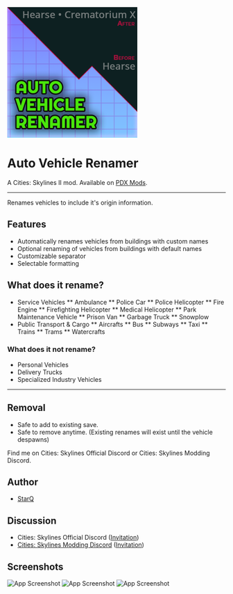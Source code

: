 <img src="https://raw.githubusercontent.com/qstar-inc/cities2-AutoVehicleRenamer/master/Properties/Thumbnail.png" width="300"/>

# Auto Vehicle Renamer

A Cities: Skylines II mod. Available on [PDX Mods](https://mods.paradoxplaza.com/mods/x/Windows).

___

Renames vehicles to include it's origin information.

## Features
* Automatically renames vehicles from buildings with custom names
* Optional renaming of vehicles from buildings with default names
* Customizable separator
* Selectable formatting

## What does it rename?
* Service Vehicles
** Ambulance
** Police Car
** Police Helicopter
** Fire Engine
** Firefighting Helicopter
** Medical Helicopter
** Park Maintenance Vehicle
** Prison Van
** Garbage Truck
** Snowplow
* Public Transport &amp; Cargo
** Aircrafts
** Bus
** Subways
** Taxi
** Trains
** Trams
** Watercrafts

### What does it not rename?
* Personal Vehicles
* Delivery Trucks
* Specialized Industry Vehicles

____

## Removal
* Safe to add to existing save.
* Safe to remove anytime. (Existing renames will exist until the vehicle despawns)

Find me on Cities: Skylines Official Discord or Cities: Skylines Modding Discord.

## Author
- [StarQ](https://www.github.com/qstar-inc)

## Discussion
* Cities: Skylines Official Discord ([Invitation](https://discord.gg/citiesskylines))
* [Cities: Skylines Modding Discord](https://discord.com/channels/1024242828114673724/1234887506336682065) ([Invitation](https://discord.gg/q3dzd4p5Hx))

## Screenshots

![App Screenshot](https://raw.githubusercontent.com/qstar-inc/cities2-AutoVehicleRenamer/master/Properties/Screenshots/02_Crematorium_.jpg)
![App Screenshot](https://raw.githubusercontent.com/qstar-inc/cities2-AutoVehicleRenamer/master/Properties/Screenshots/03_Vehicles_.jpg)
![App Screenshot](https://raw.githubusercontent.com/qstar-inc/cities2-AutoVehicleRenamer/master/Properties/Screenshots/04_Options_.jpg)